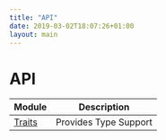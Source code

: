 ```yaml
---
title: "API"
date: 2019-03-02T18:07:26+01:00
layout: main
---
```


# API

| Module | Description |
| --- | --- |
| [Traits](/api/traits) | Provides Type Support |

